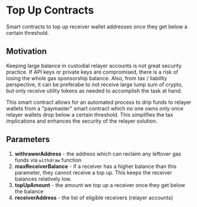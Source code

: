 # Top Up Contracts

Smart contracts to top up receiver wallet addresses once they get below a certain threshold.

## Motivation

Keeping large balance in custodial relayer accounts is not great security practice. If API keys or private keys are compromised, there is a risk of losing the whole gas sponsorship balance. Also, from tax / liability perspective, it can be preferabe to not receive large lump sum of crypto, but only receive utility tokens as needed to accomplish the task at hand.

This smart contract allows for an automated process to drip funds to relayer wallets from a "paymaster" smart contract which no one owns only once relayer wallets drop below a certain threshold. This simplifies the tax implications and enhances the security of the relayer solution.

## Parameters

1. **withrawerAddress** - the address which can reclaim any leftover gas funds via `withdraw` function
2. **maxReceiverBalance** - if a receiver has a higher balance than this parameter, they cannot receive a top up. This keeps the receiver balances relatively low.
3. **topUpAmount** - the amount we top up a receiver once they get below the balance
4. **receiverAddress** - the list of eligible receivers (relayer accounts)
